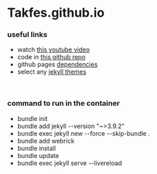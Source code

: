 # Takfes.github.io

### useful links
* watch [this youtube video](https://www.youtube.com/watch?v=owHfKAbJ6_M&list=PLWzwUIYZpnJuT0sH4BN56P5oWTdHJiTNq)
* code in [this github repo](https://github.com/BillRaymond/my-jekyll-docker-website)
* github pages [dependencies](https://pages.github.com/versions/)
* select any [jekyll themes](https://jekyllrb.com/resources/)

<br>

### command to run in the container
* bundle init
* bundle add jekyll --version "~>3.9.2"
* bundle exec jekyll new --force --skip-bundle .
* bundle add webrick
* bundle install
* bundle update
* bundle exec jekyll serve --livereload
